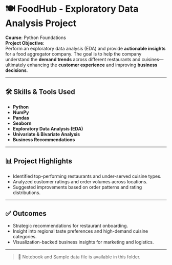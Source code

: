 # 🍽️ FoodHub - Exploratory Data Analysis Project

**Course**: Python Foundations  
**Project Objective**:  
Perform an exploratory data analysis (EDA) and provide **actionable insights** for a food aggregator company. The goal is to help the company understand the **demand trends** across different restaurants and cuisines—ultimately enhancing the **customer experience** and improving **business decisions**.

---

## 🛠️ Skills & Tools Used

- **Python**
- **NumPy**
- **Pandas**
- **Seaborn**
- **Exploratory Data Analysis (EDA)**
- **Univariate & Bivariate Analysis**
- **Business Recommendations**

---

## 📊 Project Highlights

- Identified top-performing restaurants and under-served cuisine types.
- Analyzed customer ratings and order volumes across locations.
- Suggested improvements based on order patterns and rating distributions.

---

## ✅ Outcomes

- Strategic recommendations for restaurant onboarding.
- Insight into regional taste preferences and high-demand cuisine categories.
- Visualization-backed business insights for marketing and logistics.

---

> 📁 Notebook and Sample data file is available in this folder.